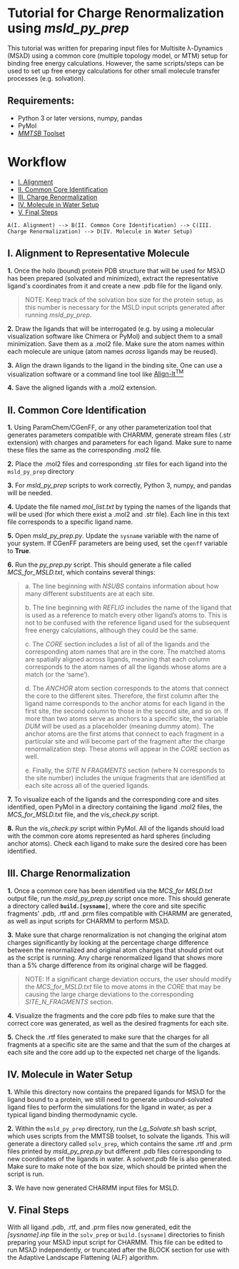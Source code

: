 # Tutorial for Charge Renormalization using *msld_py_prep*

This tutorial was written for preparing input files for Multisite λ-Dynamics (MSλD) using a common core (multiple topology model, or MTM) setup for binding free energy calculations. However, the same scripts/steps can be used to set up free energy calculations for other small molecule transfer processes (e.g. solvation).



## Requirements:
- Python 3 or later versions, numpy, pandas
- PyMol
- [*MMTSB* Toolset]("http://feig.bch.msu.edu/mmtsb/Main_Page")

# Workflow
- [I. Alignment](#i-alignment-to-representative-molecule)
- [II. Common Core Identification](#ii-common-core-identification)
- [III. Charge Renormalization](#iii-charge-renormalization)
- [IV. Molecule in Water Setup](#iv-molecule-in-water-setup)
- [V. Final Steps](#v-final-steps)
```mermaid
A(I. Alignment) --> B(II. Common Core Identification) --> C(III. Charge Renormalization) --> D(IV. Molecule in Water Setup)
```

## I. Alignment to Representative Molecule

**1.** Once the holo (bound) protein PDB structure that will be used for MSλD has been prepared (solvated and minimized), extract the representative ligand's coordinates from it and create a new .pdb file for the ligand only. 
> NOTE: Keep track of the solvation box size for the protein setup, as this number is necessary for the MSLD input scripts generated after running *msld_py_prep*.

**2.**  Draw the ligands that will be interrogated (e.g. by using a molecular visualization software like Chimera or PyMol) and subject them to a small minimization. Save them as a .mol2 file. Make sure the atom names within each molecule are unique (atom names *across* ligands may be reused). 

**3.**  Align the drawn ligands to the ligand in the binding site. One can use a visualization software or a command line tool like [Align-It<sup>TM</sup>](http://silicos-it.be.s3-website-eu-west-1.amazonaws.com/software/align-it/1.0.4/align-it.html)

**4.**  Save the aligned ligands with a .mol2 extension.

## II. Common Core Identification

**1.**  Using ParamChem/CGenFF, or any other parameterization tool that generates parameters compatible with CHARMM, generate stream files (.str extension) with charges and parameters for each ligand.  Make sure to name these files the same as the corresponding .mol2 file. 

**2.** Place the .mol2 files and corresponding .str files for each ligand into the `msld_py_prep` directory

**3.**  For *msld_py_prep* scripts to work correctly, Python 3, numpy, and pandas will be needed. 

**4.**  Update the file named _mol_list.txt_ by typing the names of the ligands that will be used (for which there exist a .mol2 and .str file). Each line in this text file corresponds to a specific ligand name.

**5.**  Open _msld_py_prep.py_. Update the `sysname` variable with the name of your system. If CGenFF parameters are being used, set the `cgenff` variable to **True**.

**6.**  Run the _py_prep.py_ script. This should generate a file called _MCS_for_MSLD.txt_, which contains several things:
> a. The line beginning with _NSUBS_ contains information about how many different substituents are at each site.
> 
> b. The line beginning with _REFLIG_ includes the name of the ligand that is used as a reference to match every other ligand’s atoms to. This is not to be confused with the reference ligand used for the subsequent free energy calculations, although they could be the same.
> 
> c. The _CORE_ section includes a list of all of the ligands and the corresponding atom names that are in the core. The matched atoms are spatially aligned across ligands, meaning that each column corresponds to the atom names of all the ligands whose atoms are a match (or the ‘same’).
> 
> d. The _ANCHOR_ atom section corresponds to the atoms that connect the core to the different sites. Therefore, the first column after the ligand name corresponds to the anchor atoms for each ligand in the first site, the second column to those in the second site, and so on. If more than two atoms serve as anchors to a specific site, the variable _DUM_ will be used as a placeholder (meaning dummy atom). 
> The anchor atoms are the first atoms that connect to each fragment in a particular site and will become part of the fragment after the charge renormalization step. These atoms will appear in the _CORE_ section as well.   
> 
> e. Finally, the _SITE N FRAGMENTS_ section (where N corresponds to the site number) includes the unique fragments that are identified at each site across all of the queried ligands.
        
**7.** To visualize each of the ligands and the corresponding core and sites identified, open PyMol in a directory containing the ligand .mol2 files, the _MCS_for_MSLD.txt_ file, and the _vis_check.py_ script.

**8.**  Run the _vis_check.py_ script within PyMol. All of the ligands should load with the common core atoms represented as hard spheres (including anchor atoms). Check each ligand to make sure the desired core has been identified.

## III. Charge Renormalization

**1.**  Once a common core has been identified via the _MCS_for MSLD.txt_ output file, run the _msld_py_prep.py_ script once more. This should generate a directory called **`build.[sysname]`**, where the core and site specific fragments’ .pdb, .rtf and .prm files compatible with CHARMM are generated, as well as input scripts for CHARMM to perform MSλD.  

**3.**  Make sure that charge renormalization is not changing the original atom charges significantly by looking at the percentage charge difference between the renormalized and original atom charges that should print out as the script is running. Any charge renormalized ligand that shows more than a 5% charge difference from its original charge will be flagged.
>NOTE: If a significant charge deviation occurs, the user should modify the _MCS_for_MSLD.txt_ file to move atoms in the _CORE_ that may be causing the large charge deviations to the corresponding _SITE_N_FRAGMENTS_ section.

**4.**  Visualize the fragments and the core pdb files to make sure that the correct core was generated, as well as the desired fragments for each site.  

**5.** Check the .rtf files generated to make sure that the charges for all fragments at a specific site are the same and that the sum of the charges at each site and the core add up to the expected net charge of the ligands.

## IV. Molecule in Water Setup

**1.**  While this directory now contains the prepared ligands for MSλD for the ligand bound to a protein, we still need to generate unbound-solvated ligand files to perform the simulations for the ligand in water, as per a typical ligand binding thermodynamic cycle. 

**2.**  Within the `msld_py_prep` directory, run the _Lg_Solvate.sh_ bash script, which uses scripts from the MMTSB toolset, to solvate the ligands. This will generate a directory called  `solv_prep`, which contains the same .rtf and .prm files printed by _msld_py_prep.py_ but different .pdb files corresponding to new coordinates of the ligands in water. A *solvent.pdb* file is also generated. Make sure to make note of the box size, which should be printed when the script is run.  

**3.**  We have now generated CHARMM input files for MSLD.

## V. Final Steps

With all ligand .pdb, .rtf, and .prm files now generated, edit the _[sysname].inp_ file in the `solv_prep` or `build.[sysname]` directories to finish preparing your MSλD input script for CHARMM. This file can be edited to run MSλD independently, or truncated after the BLOCK section for use with the Adaptive Landscape Flattening (ALF) algorithm.
